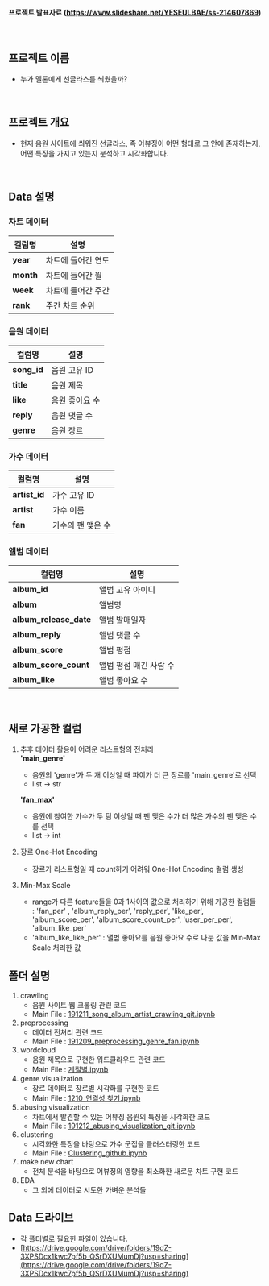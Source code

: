 #### 프로젝트 발표자료 (https://www.slideshare.net/YESEULBAE/ss-214607869)
<br>


## 프로젝트 이름

- 누가 멜론에게 선글라스를 씌웠을까?
<br>

## 프로젝트 개요

- 현재 음원 사이트에 씌워진 선글라스, 즉 어뷰징이 어떤 형태로 그 안에 존재하는지, 어떤 특징을 가지고 있는지 분석하고 시각화합니다.
<br>

## Data 설명
### 차트 데이터
| 컬럼명 | 설명 |
|------|---|
|<b>year</b>|차트에 들어간 연도|
|<b>month</b>|차트에 들어간 월|
|<b>week</b>|차트에 들어간 주간|
|<b>rank</b>|주간 차트 순위|

### 음원 데이터
| 컬럼명 | 설명 |
|------|---|
|<b>song_id</b>|음원 고유 ID|
|<b>title</b>|음원 제목|
|<b>like</b>|음원 좋아요 수|
|<b>reply</b>|음원 댓글 수|
|<b>genre</b>|음원 장르|

### 가수 데이터
| 컬럼명 | 설명 |
|------|---|
|<b>artist_id</b>|가수 고유 ID|
|<b>artist</b>|가수 이름|
|<b>fan</b>|가수의 팬 맺은 수|

### 앨범 데이터
| 컬럼명 | 설명 |
|------|---|
|<b>album_id</b>|앨범 고유 아이디|
|<b>album</b>|앨범명|
|<b>album_release_date</b>|앨범 발매일자|
|<b>album_reply</b>|앨범 댓글 수|
|<b>album_score</b>|앨범 평점|
|<b>album_score_count</b>|앨범 평점 매긴 사람 수|
|<b>album_like</b>|앨범 좋아요 수|
<br>

## 새로 가공한 컬럼

1. 추후 데이터 활용이 어려운 리스트형의 전처리  
    <b>'main_genre'</b>  
    - 음원의 'genre'가 두 개 이상일 때 파이가 더 큰 장르를 'main_genre'로 선택  
    - list -> str

    <b>'fan_max'</b>  
    - 음원에 참여한 가수가 두 팀 이상일 때 팬 맺은 수가 더 많은 가수의 팬 맺은 수를 선택
    - list -> int
2. 장르 One-Hot Encoding
    - 장르가 리스트형일 때 count하기 어려워 One-Hot Encoding 컬럼 생성
3. Min-Max Scale
    - range가 다른 feature들을 0과 1사이의 값으로 처리하기 위해 가공한 컬럼들  
    : 'fan_per' , 'album_reply_per', 'reply_per', 'like_per', 'album_score_per', 'album_score_count_per', 'user_per_per', 'album_like_per'
    - 'album_like_like_per' : 앨범 좋아요를 음원 좋아요 수로 나눈 값을 Min-Max Scale 처리한 값

## 폴더 설명

1. crawling
    - 음원 사이트 웹 크롤링 관련 코드
    - Main File :  [191211_song_album_artist_crawling_git.ipynb](https://github.com/blackmelon5/black_melon/blob/master/1.%20Crawling/191211_song_album_artist_crawling_git.ipynb)
2. preprocessing
    - 데이터 전처리 관련 코드
    - Main File :  [191209_preprocessing_genre_fan.ipynb](https://github.com/blackmelon5/black_melon/blob/master/2.%20Preprocessing/191209_preprocessing_genre_fan.ipynb)
3. wordcloud
    - 음원 제목으로 구현한 워드클라우드 관련 코드
    - Main File :  [계절별.ipynb](https://github.com/blackmelon5/black_melon/blob/master/3.%20Wordcloud/계절별.ipynb)
4. genre visualization
    - 장르 데이터로 장르별 시각화를 구현한 코드
    - Main File :  [1210_연결성 찾기.ipynb](https://github.com/blackmelon5/black_melon/blob/master/4.%20Genre%20visualization/1210_연결성%20찾기.ipynb)
5. abusing visualization
    - 차트에서 발견할 수 있는 어뷰징 음원의 특징을 시각화한 코드
    - Main File :  [191212_abusing_visualization_git.ipynb](https://github.com/blackmelon5/black_melon/blob/master/5.%20Abusing%20visualization/191212_abusing_visualization_git.ipynb)
6. clustering
    - 시각화한 특징을 바탕으로 가수 군집을 클러스터링한 코드
    - Main File :  [Clustering_github.ipynb](https://github.com/blackmelon5/black_melon/blob/master/6.%20Clustering/Clustering_github.ipynb)
7. make new chart
    - 전체 분석을 바탕으로 어뷰징의 영향을 최소화한 새로운 차트 구현 코드
8. EDA
    - 그 외에 데이터로 시도한 가벼운 분석들

## Data 드라이브
- 각 폴더별로 필요한 파일이 있습니다.
- [https://drive.google.com/drive/folders/19dZ-3XPSDcx1kwc7pf5b_QSrDXUMumDj?usp=sharing](https://drive.google.com/drive/folders/19dZ-3XPSDcx1kwc7pf5b_QSrDXUMumDj?usp=sharing)

